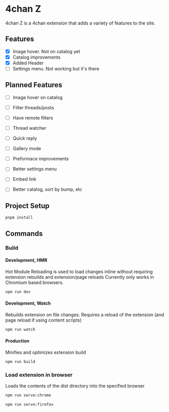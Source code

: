 # 4chan Z

4chan Z is a 4chan extension that adds a variety of features to the site.


## Features

- [x] Image hover. Not on catalog yet
- [x] Catalog improvements
- [x] Added Header
- [ ] Settings menu. Not working but it's there

## Planned Features

- [ ] Image hover on catalog
- [ ] Filter threads/posts
- [ ] Have remote filters
- [ ] Thread watcher
- [ ] Quick reply
- [ ] Gallery mode
- [ ] Preformace improvements
- [ ] Better settings menu
- [ ] Embed link
- [ ] Better catalog, sort by bump, etc


## Project Setup

```sh
pnpm install
```

## Commands
### Build
#### Development, HMR

Hot Module Reloading is used to load changes inline without requiring extension rebuilds and extension/page reloads
Currently only works in Chromium based browsers.
```sh
npm run dev
```

#### Development, Watch

Rebuilds extension on file changes. Requires a reload of the extension (and page reload if using content scripts)
```sh
npm run watch
```

#### Production

Minifies and optimizes extension build
```sh
npm run build
```

### Load extension in browser

Loads the contents of the dist directory into the specified browser
```sh
npm run serve:chrome
```

```sh
npm run serve:firefox
```
